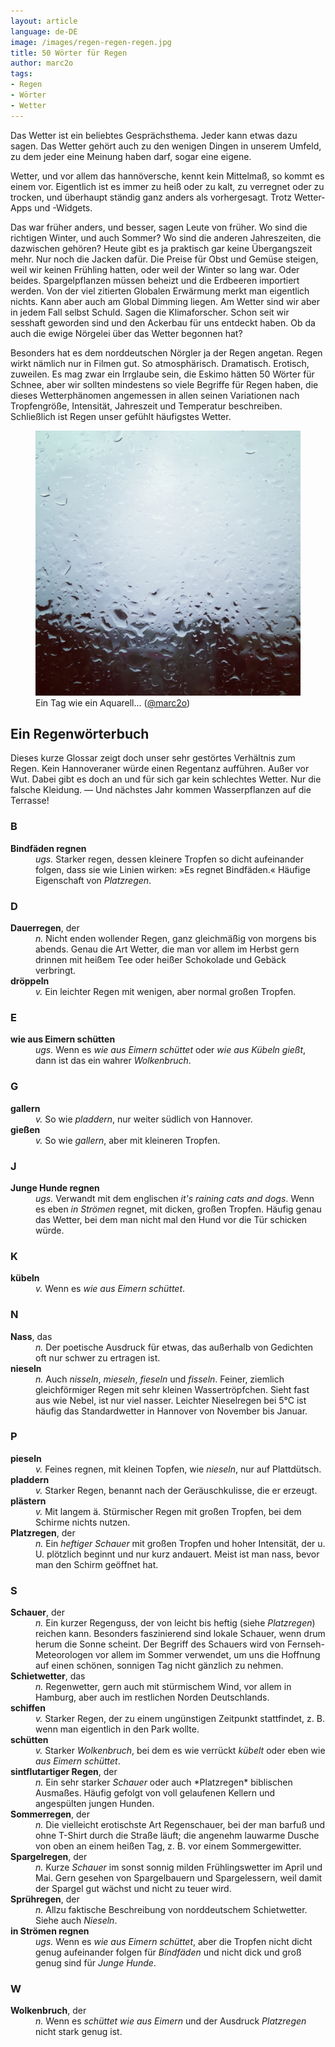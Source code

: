 ```yaml
---
layout: article
language: de-DE
image: /images/regen-regen-regen.jpg
title: 50 Wörter für Regen
author: marc2o
tags:
- Regen
- Wörter
- Wetter
---
```


Das Wetter ist ein beliebtes Gesprächsthema. Jeder kann etwas dazu sagen. Das Wetter gehört auch zu den wenigen Dingen in unserem Umfeld, zu dem jeder eine Meinung haben darf, sogar eine eigene.

<!--more-->

Wetter, und vor allem das hannöversche, kennt kein Mittelmaß, so kommt es einem vor. Eigentlich ist es immer zu heiß oder zu kalt, zu verregnet oder zu trocken, und überhaupt ständig ganz anders als vorhergesagt. Trotz Wetter-Apps und -Widgets.

Das war früher anders, und besser, sagen Leute von früher. Wo sind die richtigen Winter, und auch Sommer? Wo sind die anderen Jahreszeiten, die dazwischen gehören? Heute gibt es ja praktisch gar keine Übergangszeit mehr. Nur noch die Jacken dafür. Die Preise für Obst und Gemüse steigen, weil wir keinen Frühling hatten, oder weil der Winter so lang war. Oder beides. Spargelpflanzen müssen beheizt und die Erdbeeren importiert werden. Von der viel zitierten Globalen Erwärmung merkt man eigentlich nichts. Kann aber auch am Global Dimming liegen. Am Wetter sind wir aber in jedem Fall selbst Schuld. Sagen die Klimaforscher. Schon seit wir sesshaft geworden sind und den Ackerbau für uns entdeckt haben. Ob da auch die ewige Nörgelei über das Wetter begonnen hat?

Besonders hat es dem norddeutschen Nörgler ja der Regen angetan. Regen wirkt nämlich nur in Filmen gut. So atmosphärisch. Dramatisch. Erotisch, zuweilen. Es mag zwar ein Irrglaube sein, die Eskimo hätten 50 Wörter für Schnee, aber wir sollten mindestens so viele Begriffe für Regen haben, die dieses Wetterphänomen angemessen in allen seinen Variationen nach Tropfengröße, Intensität, Jahreszeit und Temperatur beschreiben. Schließlich ist Regen unser gefühlt häufigstes Wetter. 

<figure>
<img src="/images/regen-regen-regen.jpg" alt="Dauerregen">
<figcaption>Ein Tag wie ein Aquarell… (<a href="https://instagram.com/p/QW4C3AKl8_/?taken-by=marc2o" rel="me">@marc2o</a>)</figcaption>
</figure>

## Ein Regenwörterbuch

Dieses kurze Glossar zeigt doch unser sehr gestörtes Verhältnis zum Regen. Kein Hannoveraner würde einen Regentanz aufführen. Außer vor Wut. Dabei gibt es doch an und für sich gar kein schlechtes Wetter. Nur die falsche Kleidung. — Und nächstes Jahr kommen Wasserpflanzen auf die Terrasse!

### B

<dl>
    <dt><strong>Bindfäden regnen</strong></dt>
    <dd><em>ugs.</em> Starker regen, dessen kleinere Tropfen so dicht aufeinander folgen, dass sie wie Linien wirken: »Es regnet Bindfäden.« Häufige Eigenschaft von <em>Platzregen</em>.</dd>
</dl>

### D

<dl>
    <dt><strong>Dauerregen</strong>, der</dt>
    <dd><em>n.</em> Nicht enden wollender Regen, ganz gleichmäßig von morgens bis abends. Genau die Art Wetter, die man vor allem im Herbst gern drinnen mit heißem Tee oder heißer Schokolade und Gebäck verbringt.</dd>
		<dt><strong>dröppeln</strong></dt>
		<dd><em>v.</em> Ein leichter Regen mit wenigen, aber normal großen Tropfen.</dd>
</dl>

### E

<dl>
    <dt><strong>wie aus Eimern schütten</strong></dt>
    <dd><em>ugs.</em> Wenn es <em>wie aus Eimern schüttet</em> oder <em>wie aus Kübeln gießt</em>, dann ist das ein wahrer <em>Wolkenbruch</em>.</dd>
</dl>

### G

<dl>
    <dt><strong>gallern</strong></dt>
    <dd><em>v.</em> So wie <em>pladdern</em>, nur weiter südlich von Hannover.</dd>
    <dt><strong>gießen</strong></dt>
    <dd><em>v.</em> So wie <em>gallern</em>, aber mit kleineren Tropfen.</dd>
</dl>

### J

<dl>
    <dt><strong>Junge Hunde regnen</strong></dt>
    <dd><em>ugs.</em> Verwandt mit dem englischen <em>it's raining cats and dogs</em>. Wenn es eben <em>in Strömen</em> regnet, mit dicken, großen Tropfen. Häufig genau das Wetter, bei dem man nicht mal den Hund vor die Tür schicken würde.</dd>
</dl>

### K

<dl>
    <dt><strong>kübeln</strong></dt>
    <dd><em>v.</em> Wenn es <em>wie aus Eimern schüttet</em>.</dd>
</dl>

### N

<dl>
  	<dt><strong>Nass</strong>, das</dt>  
		<dd><em>n.</em> Der poetische Ausdruck für etwas, das außerhalb von Gedichten oft nur schwer zu ertragen ist.</dd>
		<dt><strong>nieseln</strong></dt>
    <dd><em>n.</em> Auch <em>nisseln</em>, <em>mieseln</em>, <em>fieseln</em> und <em>fisseln</em>. Feiner, ziemlich gleichförmiger Regen mit sehr kleinen Wassertröpfchen. Sieht fast aus wie Nebel, ist nur viel nasser. Leichter Nieselregen bei 5°C ist häufig das Standardwetter in Hannover von November bis Januar.</dd>
</dl>

### P

<dl>
		<dt><strong>pieseln</strong></dt>
		<dd><em>v.</em> Feines regnen, mit kleinen Topfen, wie <em>nieseln</em>, nur auf Plattdütsch.</dd>
    <dt><strong>pladdern</strong></dt>
    <dd><em>v.</em> Starker Regen, benannt nach der Geräuschkulisse, die er erzeugt.</dd>
    <dt><strong>plästern</strong></dt>
    <dd><em>v.</em> Mit langem ä. Stürmischer Regen mit großen Tropfen, bei dem Schirme nichts nutzen.</dd>
    <dt><strong>Platzregen</strong>, der</dt>
    <dd><em>n.</em> Ein <em>heftiger Schauer</em> mit großen Tropfen und hoher Intensität, der u. U. plötzlich beginnt und nur kurz andauert. Meist ist man nass, bevor man den Schirm geöffnet hat.</dd>
</dl>

### S

<dl>
    <dt><strong>Schauer</strong>, der</dt>
    <dd><em>n.</em> Ein kurzer Regenguss, der von leicht bis heftig (siehe <em>Platzregen</em>) reichen kann. Besonders faszinierend sind lokale Schauer, wenn drum herum die Sonne scheint. Der Begriff des Schauers wird von Fernseh-Meteorologen vor allem im Sommer verwendet, um uns die Hoffnung auf einen schönen, sonnigen Tag nicht gänzlich zu nehmen.</dd>
    <dt><strong>Schietwetter</strong>, das</dt>
    <dd><em>n.</em> Regenwetter, gern auch mit stürmischem Wind, vor allem in Hamburg, aber auch im restlichen Norden Deutschlands.</dd>
		<dt><strong>schiffen</strong></dt>
		<dd><em>v.</em> Starker Regen, der zu einem ungünstigen Zeitpunkt stattfindet, z. B. wenn man eigentlich in den Park wollte.</dd>
    <dt><strong>schütten</strong></dt>
    <dd><em>v.</em> Starker <em>Wolkenbruch</em>, bei dem es wie verrückt <em>kübelt</em> oder eben wie <em>aus Eimern schüttet</em>.</dd>
    <dt><strong>sintflutartiger Regen</strong>, der</dt>
    <dd><em>n.</em> Ein sehr starker <em>Schauer</em> oder auch *Platzregen* biblischen Ausmaßes. Häufig gefolgt von voll gelaufenen Kellern und angespülten jungen Hunden.</dd>
    <dt><strong>Sommerregen</strong>, der</dt>
    <dd><em>n.</em> Die vielleicht erotischste Art Regenschauer, bei der man barfuß und ohne T-Shirt durch die Straße läuft; die angenehm lauwarme Dusche von oben an einem heißen Tag, z. B. vor einem Sommergewitter.</dd>
    <dt><strong>Spargelregen</strong>, der</dt>
    <dd><em>n.</em> Kurze <em>Schauer</em> im sonst sonnig milden Frühlingswetter im April und Mai. Gern gesehen von Spargelbauern und Spargelessern, weil damit der Spargel gut wächst und nicht zu teuer wird.</dd>
    <dt><strong>Sprühregen</strong>, der</dt>
    <dd><em>n.</em> Allzu faktische Beschreibung von norddeutschem Schietwetter. Siehe auch <em>Nieseln</em>.</dd>
    <dt><strong>in Strömen regnen</strong></dt>
    <dd><em>ugs.</em> Wenn es <em>wie aus Eimern schüttet</em>, aber die Tropfen nicht dicht genug aufeinander folgen für <em>Bindfäden</em> und nicht dick und groß genug sind für <em>Junge Hunde</em>.</dd>
</dl>

### W

<dl>
    <dt><strong>Wolkenbruch</strong>, der</dt>
    <dd><em>n.</em> Wenn es <em>schüttet wie aus Eimern</em> und der Ausdruck <em>Platzregen</em> nicht stark genug ist.</dd>
</dl>
